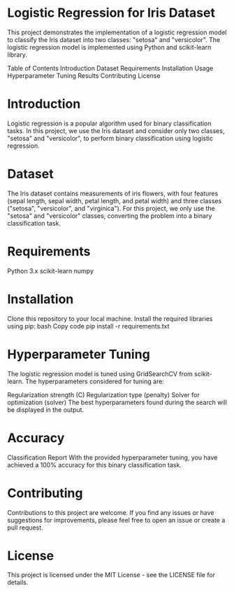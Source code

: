 # Logistic Regression for Iris Dataset
This project demonstrates the implementation of a logistic regression model to classify the Iris dataset into two classes: "setosa" and "versicolor". The logistic regression model is implemented using Python and scikit-learn library.

Table of Contents
Introduction
Dataset
Requirements
Installation
Usage
Hyperparameter Tuning
Results
Contributing
License
# Introduction
Logistic regression is a popular algorithm used for binary classification tasks. In this project, we use the Iris dataset and consider only two classes, "setosa" and "versicolor", to perform binary classification using logistic regression.

# Dataset
The Iris dataset contains measurements of iris flowers, with four features (sepal length, sepal width, petal length, and petal width) and three classes ("setosa", "versicolor", and "virginica"). For this project, we only use the "setosa" and "versicolor" classes, converting the problem into a binary classification task.

# Requirements
Python 3.x
scikit-learn
numpy
# Installation
Clone this repository to your local machine.
Install the required libraries using pip:
bash
Copy code
pip install -r requirements.txt
# Hyperparameter Tuning
The logistic regression model is tuned using GridSearchCV from scikit-learn. The hyperparameters considered for tuning are:

Regularization strength (C)
Regularization type (penalty)
Solver for optimization (solver)
The best hyperparameters found during the search will be displayed in the output.

# Accuracy
Classification Report
With the provided hyperparameter tuning, you have achieved a 100% accuracy for this binary classification task.

# Contributing
Contributions to this project are welcome. If you find any issues or have suggestions for improvements, please feel free to open an issue or create a pull request.

# License
This project is licensed under the MIT License - see the LICENSE file for details.





